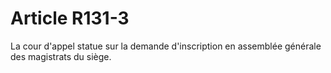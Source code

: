 # Article R131-3

La cour d'appel statue sur la demande d'inscription en assemblée générale des magistrats du siège.